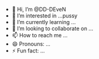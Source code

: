 - 👋 Hi, I’m @DD-DEveN
- 👀 I’m interested in ...pussy
- 🌱 I’m currently learning ...
- 💞️ I’m looking to collaborate on ...
- 📫 How to reach me ...
- 😄 Pronouns: ...
- ⚡ Fun fact: ...

<!---
DD-DEveN/DD-DEveN is a ✨ special ✨ repository because its `README.md` (this file) appears on your GitHub profile.
You can click the Preview link to take a look at your changes.
--->
